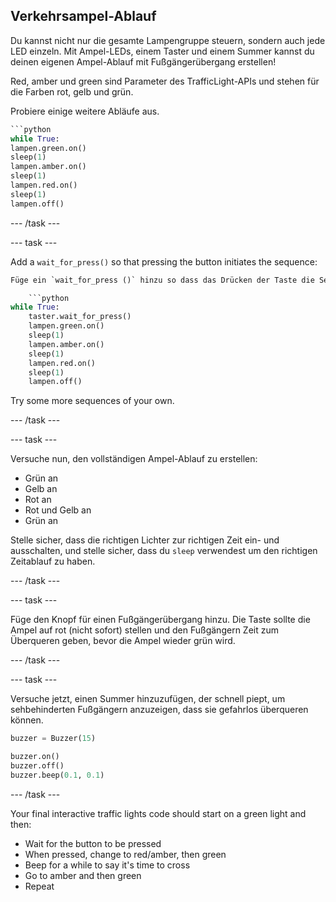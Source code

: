 ## Verkehrsampel-Ablauf

Du kannst nicht nur die gesamte Lampengruppe steuern, sondern auch jede LED einzeln. Mit Ampel-LEDs, einem Taster und einem Summer kannst du deinen eigenen Ampel-Ablauf mit Fußgängerübergang erstellen!

Red, amber und green sind Parameter des TrafficLight-APIs und stehen für die Farben rot, gelb und grün.

Probiere einige weitere Abläufe aus.

```python
```python
while True:
lampen.green.on()
sleep(1)
lampen.amber.on()
sleep(1)
lampen.red.on()
sleep(1)
lampen.off()
```

\--- /task \---

\--- task \---

Add a `wait_for_press()` so that pressing the button initiates the sequence:

```python
Füge ein `wait_for_press ()` hinzu so dass das Drücken der Taste die Sequenz startet:

    ```python
while True:
    taster.wait_for_press()
    lampen.green.on()
    sleep(1)
    lampen.amber.on()
    sleep(1)
    lampen.red.on()
    sleep(1)
    lampen.off()
```

Try some more sequences of your own.

\--- /task \---

\--- task \---

Versuche nun, den vollständigen Ampel-Ablauf zu erstellen:

- Grün an
- Gelb an
- Rot an
- Rot und Gelb an
- Grün an

Stelle sicher, dass die richtigen Lichter zur richtigen Zeit ein- und ausschalten, und stelle sicher, dass du `sleep` verwendest um den richtigen Zeitablauf zu haben.

\--- /task \---

\--- task \---

Füge den Knopf für einen Fußgängerübergang hinzu. Die Taste sollte die Ampel auf rot (nicht sofort) stellen und den Fußgängern Zeit zum Überqueren geben, bevor die Ampel wieder grün wird.

\--- /task \---

\--- task \---

Versuche jetzt, einen Summer hinzuzufügen, der schnell piept, um sehbehinderten Fußgängern anzuzeigen, dass sie gefahrlos überqueren können.

```python
buzzer = Buzzer(15)

buzzer.on()
buzzer.off()
buzzer.beep(0.1, 0.1)
```

\--- /task \---

Your final interactive traffic lights code should start on a green light and then:

- Wait for the button to be pressed
- When pressed, change to red/amber, then green
- Beep for a while to say it's time to cross
- Go to amber and then green
- Repeat